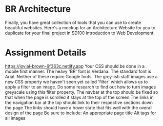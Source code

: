 # BR Architecture
Finally, you have great collection of tools that you can use to create beautiful websites. Here's a mockup for an Architecture Website for you to duplicate for your final project in SD100 Introduction to Web Development.
# Assignment Details
https://jovial-brown-6f363c.netlify.app
Your CSS should be done in a mobile first manner.
The heavy 'BR' font is Verdana. The standard font is Arial. Neither of these require Google fonts.
The grey-ish staff images use a new CSS property we haven't seen yet called 'filter' which allows us to apply a filter to an image. Do some research to find out how to turn images greyscale using this filter property.
The navbar at the top should be fixed so that when the page is scrolled it stays at the top of the screen
The links in the navigation bar at the top should link to their respective sections down the page
The links should have a hover state that fits well with the overall design of the page
Be sure to include:
An appropriate page title
Alt tags for all images
